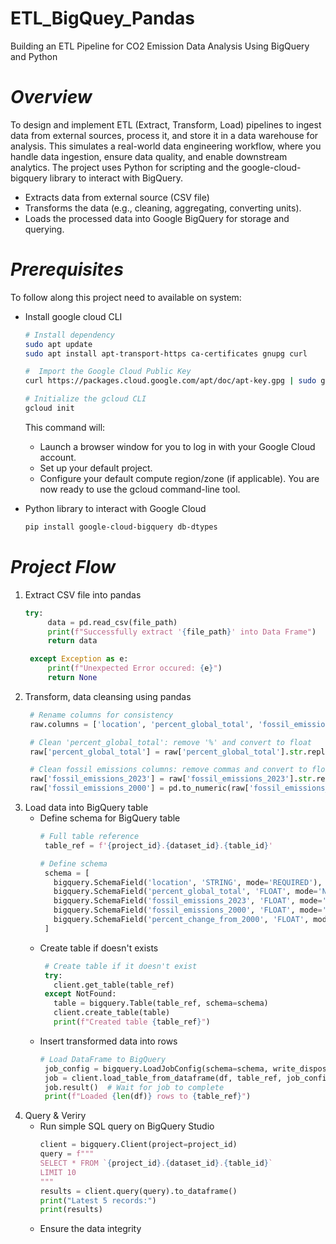 # ETL_BigQuey_Pandas
Building an ETL Pipeline for CO2 Emission Data Analysis Using BigQuery and Python

# *Overview*
To design and implement ETL (Extract, Transform, Load) pipelines to ingest data from external sources, process it, and store it in a data warehouse for analysis. This simulates a real-world data engineering workflow, where you handle data ingestion, ensure data quality, and enable downstream analytics. The project uses Python for scripting and the google-cloud-bigquery library to interact with BigQuery.
* Extracts data from external source (CSV file)
* Transforms the data (e.g., cleaning, aggregating, converting units).
* Loads the processed data into Google BigQuery for storage and querying.

# *Prerequisites*
To follow along this project need to available on system:
* Install google cloud CLI
  ```bash
  # Install dependency
  sudo apt update
  sudo apt install apt-transport-https ca-certificates gnupg curl

  #  Import the Google Cloud Public Key
  curl https://packages.cloud.google.com/apt/doc/apt-key.gpg | sudo gpg --dearmor -o /usr/share/keyrings/cloud.google.gpg

  # Initialize the gcloud CLI
  gcloud init
  ```
  This command will:
  * Launch a browser window for you to log in with your Google Cloud account.
  * Set up your default project.
  * Configure your default compute region/zone (if applicable).
  You are now ready to use the gcloud command-line tool.
  
* Python library to interact with Google Cloud
  ```bash
  pip install google-cloud-bigquery db-dtypes
  ```

# *Project Flow*
1. Extract CSV file into pandas
   ```python
   try:
        data = pd.read_csv(file_path)
        print(f"Successfully extract '{file_path}' into Data Frame")
        return data

    except Exception as e:
        print(f"Unexpected Error occured: {e}")
        return None
   ```
2. Transform, data cleansing using pandas
   ```python
    # Rename columns for consistency
    raw.columns = ['location', 'percent_global_total', 'fossil_emissions_2023', 'fossil_emissions_2000', 'percent_change_from_2000']

    # Clean 'percent_global_total': remove '%' and convert to float
    raw['percent_global_total'] = raw['percent_global_total'].str.replace('%', '', regex=False).astype(float)

    # Clean fossil emissions columns: remove commas and convert to float
    raw['fossil_emissions_2023'] = raw['fossil_emissions_2023'].str.replace(',', '', regex=False).astype(float)
    raw['fossil_emissions_2000'] = pd.to_numeric(raw['fossil_emissions_2000'].str.replace(',', '', regex=False), errors='coerce')
   ```
3. Load data into BigQuery table
   * Define schema for BigQuery table
     ```python
     # Full table reference
      table_ref = f'{project_id}.{dataset_id}.{table_id}'

     # Define schema
      schema = [
        bigquery.SchemaField('location', 'STRING', mode='REQUIRED'),
        bigquery.SchemaField('percent_global_total', 'FLOAT', mode='NULLABLE'),
        bigquery.SchemaField('fossil_emissions_2023', 'FLOAT', mode='NULLABLE'),
        bigquery.SchemaField('fossil_emissions_2000', 'FLOAT', mode='NULLABLE'),
        bigquery.SchemaField('percent_change_from_2000', 'FLOAT', mode='NULLABLE'),
      ]
     ```
   * Create table if doesn't exists
     ```python
      # Create table if it doesn't exist
      try:
        client.get_table(table_ref)
      except NotFound:
        table = bigquery.Table(table_ref, schema=schema)
        client.create_table(table)
        print(f"Created table {table_ref}")
     ```
   * Insert transformed data into rows
     ```python
     # Load DataFrame to BigQuery
      job_config = bigquery.LoadJobConfig(schema=schema, write_disposition='WRITE_APPEND')
      job = client.load_table_from_dataframe(df, table_ref, job_config=job_config)
      job.result()  # Wait for job to complete
      print(f"Loaded {len(df)} rows to {table_ref}")
     ```
5. Query & Veriry
   * Run simple SQL query on BigQuery Studio
     ```python
     client = bigquery.Client(project=project_id)
     query = f"""
     SELECT * FROM `{project_id}.{dataset_id}.{table_id}`
     LIMIT 10
     """
     results = client.query(query).to_dataframe()
     print("Latest 5 records:")
     print(results)
     ```
   * Ensure the data integrity 
